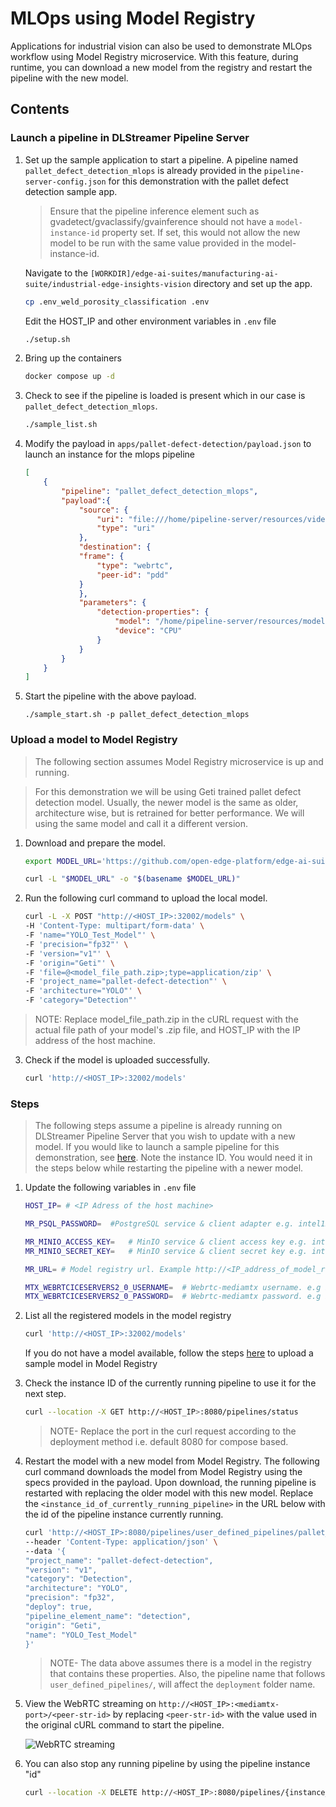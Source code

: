 # MLOps using Model Registry
Applications for industrial vision can also be used to demonstrate MLOps workflow using Model Registry microservice.
With this feature, during runtime, you can download a new model from the registry and restart the pipeline with the new model.

## Contents

### Launch a pipeline in DLStreamer Pipeline Server
1.  Set up the sample application to start a pipeline. A pipeline named `pallet_defect_detection_mlops` is already provided in the `pipeline-server-config.json` for this demonstration with the pallet defect detection sample app.

    > Ensure that the pipeline inference element such as gvadetect/gvaclassify/gvainference should not have a `model-instance-id` property set. If set, this would not allow the new model to be run with the same value provided in the model-instance-id.

    Navigate to the `[WORKDIR]/edge-ai-suites/manufacturing-ai-suite/industrial-edge-insights-vision` directory and set up the app.
    ```sh
    cp .env_weld_porosity_classification .env
    ```
    Edit the HOST_IP and other environment variables in `.env` file
    ```sh
    ./setup.sh
    ```
2. Bring up the containers
    ```sh
    docker compose up -d
    ```
3. Check to see if the pipeline is loaded is present which in our case is `pallet_defect_detection_mlops`.
    ```sh
    ./sample_list.sh
    ```
4. Modify the payload in `apps/pallet-defect-detection/payload.json` to launch an instance for the mlops pipeline
    ```json
    [
        {
            "pipeline": "pallet_defect_detection_mlops",
            "payload":{
                "source": {
                    "uri": "file:///home/pipeline-server/resources/videos/warehouse.avi",
                    "type": "uri"
                },
                "destination": {
                "frame": {
                    "type": "webrtc",
                    "peer-id": "pdd"
                }
                },
                "parameters": {
                    "detection-properties": {
                        "model": "/home/pipeline-server/resources/models/pallet-defect-detection/deployment/Detection/model/model.xml",
                        "device": "CPU"
                    }
                }
            }
        }
    ]
    ```
5. Start the pipeline with the above payload.
    ```
    ./sample_start.sh -p pallet_defect_detection_mlops
    ```

    
### Upload a model to Model Registry

   > The following section assumes Model Registry microservice is up and running. 

   > For this demonstration we will be using Geti trained pallet defect detection model. Usually, the newer model is the same as older, architecture wise, but is retrained for better performance. We will using the same model and call it a different version.

1.  Download and prepare the model.
    ```sh
    export MODEL_URL='https://github.com/open-edge-platform/edge-ai-suites/raw/9b679287cb6650619b4d1dd01f993ae793f8ec04/manufacturing-ai-suite/industrial-edge-insights-vision/pallet_defect_detection.zip'
    
    curl -L "$MODEL_URL" -o "$(basename $MODEL_URL)"
    ```

2.  Run the following curl command to upload the local model. 
    ```sh
    curl -L -X POST "http://<HOST_IP>:32002/models" \
    -H 'Content-Type: multipart/form-data' \
    -F 'name="YOLO_Test_Model"' \
    -F 'precision="fp32"' \
    -F 'version="v1"' \
    -F 'origin="Geti"' \
    -F 'file=@<model_file_path.zip>;type=application/zip' \
    -F 'project_name="pallet-defect-detection"' \
    -F 'architecture="YOLO"' \
    -F 'category="Detection"'
    ```
   > NOTE: Replace model_file_path.zip in the cURL request with the actual file path of your model's .zip file, and HOST_IP with the IP address of the host machine.

3. Check if the model is uploaded successfully.

    ```sh
    curl 'http://<HOST_IP>:32002/models'
    ```

### Steps

> The following steps assume a pipeline is already running on DLStreamer Pipeline Server that you wish to update with a new model. If you would like to launch a sample pipeline for this demonstration, see [here](#launch-a-pipeline-in-dlstreamer-pipeline-server). Note the instance ID. You would need it in the steps below while restarting the pipeline with a newer model.

1. Update the following variables in `.env` file
    ``` sh
    HOST_IP= # <IP Adress of the host machine>

    MR_PSQL_PASSWORD=  #PostgreSQL service & client adapter e.g. intel1234

    MR_MINIO_ACCESS_KEY=   # MinIO service & client access key e.g. intel1234
    MR_MINIO_SECRET_KEY=   # MinIO service & client secret key e.g. intel1234

    MR_URL= # Model registry url. Example http://<IP_address_of_model_registry_server>:32002

    MTX_WEBRTCICESERVERS2_0_USERNAME=  # Webrtc-mediamtx username. e.g intel1234
    MTX_WEBRTCICESERVERS2_0_PASSWORD=  # Webrtc-mediamtx password. e.g intel1234
    ```

2. List all the registered models in the model registry
    ```sh
    curl 'http://<HOST_IP>:32002/models'
    ```
    If you do not have a model available, follow the steps [here](#upload-a-model-to-model-registry) to upload a sample model in Model Registry

3. Check the instance ID of the currently running pipeline to use it for the next step.
   ```sh
   curl --location -X GET http://<HOST_IP>:8080/pipelines/status
   ```
   > NOTE- Replace the port in the curl request according to the deployment method i.e. default 8080 for compose based.

4. Restart the model with a new model from Model Registry.
    The following curl command downloads the model from Model Registry using the specs provided in the payload. Upon download, the running pipeline is restarted with replacing the older model with this new model. Replace the `<instance_id_of_currently_running_pipeline>` in the URL below with the id of the pipeline instance currently running.
    ```sh
    curl 'http://<HOST_IP>:8080/pipelines/user_defined_pipelines/pallet_defect_detection_mlops/{instance_id_of_currently_running_pipeline}/models' \
    --header 'Content-Type: application/json' \
    --data '{
    "project_name": "pallet-defect-detection",
    "version": "v1",
    "category": "Detection",
    "architecture": "YOLO",
    "precision": "fp32",
    "deploy": true,
    "pipeline_element_name": "detection",
    "origin": "Geti",
    "name": "YOLO_Test_Model"
    }'
   ```

    > NOTE- The data above assumes there is a model in the registry that contains these properties. Also, the pipeline name that follows `user_defined_pipelines/`, will affect the `deployment` folder name.

4. View the WebRTC streaming on `http://<HOST_IP>:<mediamtx-port>/<peer-str-id>` by replacing `<peer-str-id>` with the value used in the original cURL command to start the pipeline.

    ![WebRTC streaming](./images/webrtc-streaming.png)

6. You can also stop any running pipeline by using the pipeline instance "id"
   ```sh
   curl --location -X DELETE http://<HOST_IP>:8080/pipelines/{instance_id}
   ```
